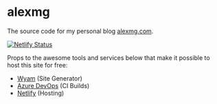 alexmg
======

The source code for my personal blog [alexmg.com](https://alexmg.com).

[![Netlify Status](https://api.netlify.com/api/v1/badges/0a23b8c5-dde7-448c-a30a-87420180730c/deploy-status)](https://app.netlify.com/sites/alexmg/deploys)

Props to the awesome tools and services below that make it possible to host this site for free:

- [Wyam](https://wyam.io/) (Site Generator)
- [Azure DevOps](https://dev.azure.com/) (CI Builds)
- [Netlify](http://www.netlify.com) (Hosting)